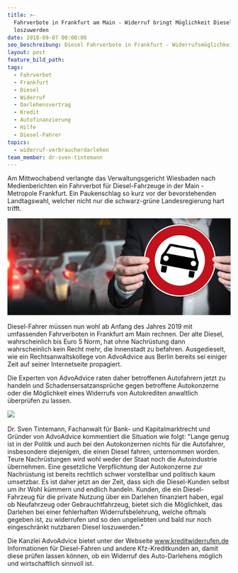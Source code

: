 ```yaml
---
title: >-
  Fahrverbote in Frankfurt am Main - Widerruf bringt Möglichkeit Diesel
  loszuwerden
date: 2018-09-07 00:00:00
seo_beschreibung: Diesel Fahrverbote in Frankfurt - Widerrufsmöglichkeit prüfen lassen
layout: post
feature_bild_path:
tags:
  - Fahrverbot
  - Frankfurt
  - Diesel
  - Widerruf
  - Darlehensvertrag
  - Kredit
  - Autofinanzierung
  - Hilfe
  - Diesel-Fahrer
topics:
  - widerruf-verbraucherdarlehen
team_member: dr-sven-tintemann
---
```


Am Mittwochabend verlangte das Verwaltungsgericht Wiesbaden nach Medienberichten ein Fahrverbot f&uuml;r Diesel-Fahrzeuge in der Main - Metropole Frankfurt. Ein Paukenschlag so kurz vor der bevorstehenden Landtagswahl, welcher nicht nur die schwarz-gr&uuml;ne Landesregierung hart trifft.

![](/uploads/auto-2679743-640-5.jpg)

Diesel-Fahrer m&uuml;ssen nun wohl ab Anfang des Jahres 2019 mit umfassenden Fahrverboten in Frankfurt am Main rechnen. Der alte Diesel, wahrscheinlich bis Euro 5 Norm, hat ohne Nachr&uuml;stung dann wahrscheinlich kein Recht mehr, die Innenstadt zu befahren. Ausgedieselt, wie ein Rechtsanwaltskollege von AdvoAdvice aus Berlin bereits sei einiger Zeit auf seiner Internetseite propagiert.

Die Experten von AdvoAdvice raten daher betroffenen Autofahrern jetzt zu handeln und Schadensersatzanspr&uuml;che gegen betroffene Autokonzerne oder die M&ouml;glichkeit eines Widerrufs von Autokrediten anwaltlich &uuml;berpr&uuml;fen zu lassen.

![](/uploads/diesel-zapfsäule.jpg)

Dr. Sven Tintemann, Fachanwalt f&uuml;r Bank- und Kapitalmarktrecht und Gr&uuml;nder von AdvoAdvice kommentiert die Situation wie folgt: "Lange genug ist in der Politik und auch bei den Autokonzernen nichts f&uuml;r die Autofahrer, insbesondere diejenigen, die einen Diesel fahren, unternommen worden. Teure Nachr&uuml;stungen wird wohl weder der Staat noch die Autoindustrie &uuml;bernehmen. Eine gesetzliche Verpflichtung der Autokonzerne zur Nachr&uuml;stung ist bereits rechtlich schwer vorstellbar und politisch kaum umsetzbar. Es ist daher jetzt an der Zeit, dass sich die Diesel-Kunden selbst um ihr Wohl k&uuml;mmern und endlich handeln. Kunden, die ein Diesel-Fahrzeug f&uuml;r die private Nutzung &uuml;ber ein Darlehen finanziert haben, egal ob Neufahrzeug oder Gebrauchtfahrzeug, bietet sich die M&ouml;glichkeit, das Darlehen bei einer fehlerhaften Widerrufsbelehrung, welche oftmals gegeben ist, zu widerrufen und so den ungeliebten und bald nur noch eingeschr&auml;nkt nutzbaren Diesel loszuwerden."

Die Kanzlei AdvoAdvice bietet unter der Webseite www.kreditwiderrufen.de Informationen f&uuml;r Diesel-Fahren und andere Kfz-Kreditkunden an, damit diese pr&uuml;fen lassen k&ouml;nnen, ob ein Widerruf des Auto-Darlehens m&ouml;glich und wirtschaftlich sinnvoll ist.

&nbsp;

&nbsp;
